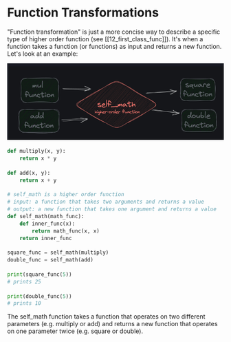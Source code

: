 # Function Transformations

"Function transformation" is just a more concise way to describe a specific type of higher order function (see [[12_first_class_func]]). It's when a function takes a function (or functions) as input and returns a new function. Let's look at an example:

![img1](./func_trans_1.png)

```py
def multiply(x, y):
    return x * y

def add(x, y):
    return x + y

# self_math is a higher order function
# input: a function that takes two arguments and returns a value
# output: a new function that takes one argument and returns a value
def self_math(math_func):
    def inner_func(x):
        return math_func(x, x)
    return inner_func

square_func = self_math(multiply)
double_func = self_math(add)

print(square_func(5))
# prints 25

print(double_func(5))
# prints 10
```

The self_math function takes a function that operates on two different parameters (e.g. multiply or add) and returns a new function that operates on one parameter twice (e.g. square or double).

